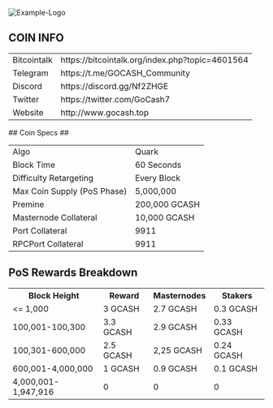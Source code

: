 ![Example-Logo](https://image.ibb.co/nJXW1K/gocashlogo300.png)
## COIN INFO ##

<table>
<tr><td>Bitcointalk</td><td>https://bitcointalk.org/index.php?topic=4601564</td></tr>
<tr><td>Telegram</td><td>https://t.me/GOCASH_Community</td></tr>
<tr><td>Discord</td><td>https://discord.gg/Nf2ZHGE</td></tr>
<tr><td>Twitter</td><td>https://twitter.com/GoCash7</td></tr>
<tr><td>Website</td><td> http://www.gocash.top</td></tr>
</table>
## Coin Specs ##
<table>
<tr><td>Algo</td><td>Quark</td></tr>
<tr><td>Block Time</td><td>60 Seconds</td></tr>
<tr><td>Difficulty Retargeting</td><td>Every Block</td></tr>
<tr><td>Max Coin Supply (PoS Phase)</td><td>5,000,000</td></tr>
<tr><td>Premine</td><td>200,000 GCASH</td></tr>
<tr><td>Masternode Collateral</td><td>10,000 GCASH</td></tr>
<tr><td>Port Collateral</td><td>9911</td></tr>
<tr><td>RPCPort Collateral</td><td>9911</td></tr>
</table>

## PoS Rewards Breakdown ##
<table>
<th>Block Height</th><th>Reward</th><th>Masternodes</th><th>Stakers</th>
<tr><td><= 1,000</td><td>3 GCASH</td><td>2.7 GCASH</td><td>0.3 GCASH</td></tr>
<tr><td>100,001-100,300</td><td>3.3 GCASH</td><td>2.9 GCASH</td><td>0.33 GCASH</td></tr>
<tr><td>100,301-600,000</td><td>2.5 GCASH</td><td>2,25 GCASH</td><td>0.24 GCASH</td></tr>
<tr><td>600,001-4,000,000</td><td>1 GCASH</td><td>0.9 GCASH</td><td>0.1 GCASH</td></tr>
<tr><td>4,000,001-1,947,916</td><td>0</td><td>0</td><td>0</td></tr>
</table>

